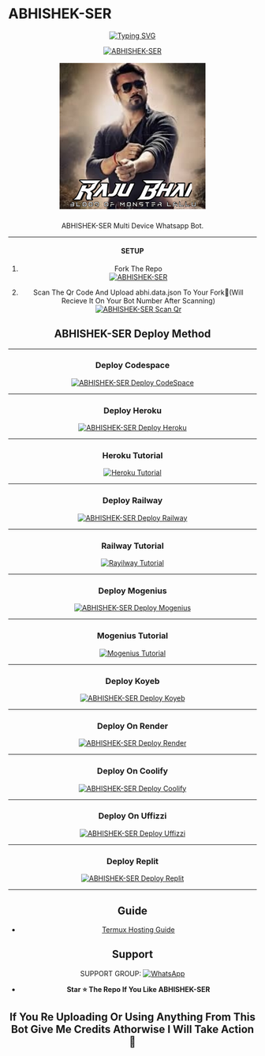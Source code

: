    # ABHISHEK-SER
<div align="center">
<a href="https://git.io/typing-svg"><img src="https://readme-typing-svg.demolab.com?font=Ribeye&size=50&pause=1000&color=F710B1&center=true&width=910&height=100&lines=I'M+ABHISHEK-SER;Multi+Divice+Whatsapp+Bot;Coded+By+ABHISHEK SURESH" alt="Typing SVG" /></a>
  
<p align="center">  
  <a href="https://youtube.com/@comedymelodych8468">
    <img alt=ABHISHEK-SER height="300" src="https://replicate.delivery/pbxt/QbP6Fh3ZXwKON9SCB70ERGwwgeeSbztwKIOIzhUeXFkwnFHiA/out.png">
   
</a> 
    
</p>
<p align="center">
<a 

<div align="center">
        <img src="Abhi.jpg" alt="GIF" width="300" height="300"/>
</p>

<div align="center">

####  
ABHISHEK-SER Multi Device Whatsapp Bot.

***

#### SETUP

1. Fork The Repo
    <br>
<a href="https://github.com/AbhishekSuresh2/ABHISHEK-SER/fork"><img title="ABHISHEK-SER" src="https://img.shields.io/badge/FORK ABHISHEK SER-h?color=black&style=for-the-badge&logo=stackshare"></a>

2. Scan The Qr Code And Upload abhi.data.json To Your Fork🎯(Will Recieve It On Your Bot Number After Scanning)
    <br>
<a href="https://abhishek-ser-web.vercel.app/"><img title="ABHISHEK-SER Scan Qr" src="https://img.shields.io/badge/SCAN QR CODE-h?color=black&style=for-the-badge&logo=msi"></a>



## ABHISHEK-SER Deploy Method

-------

### Deploy Codespace

<a href="https://github.com/codespaces/new"><img title="ABHISHEK-SER Deploy CodeSpace" src="https://img.shields.io/badge/DEPLOY CODESPACE-h?color=black&style=for-the-badge&logo=visualstudiocode"></a>

---
### Deploy Heroku 

<a href="https://heroku.com/deploy?template=https://github.com/AbhishekSuresh2/ABHISHEK-SER/"><img title="ABHISHEK-SER Deploy Heroku" src="https://img.shields.io/badge/DEPLOY HEROKU-h?color=black&style=for-the-badge&logo=heroku"></a>

---
### Heroku Tutorial

<a href="https://youtu.be/IzFaOiOsVJM"><img title="Heroku Tutorial" src="https://img.shields.io/badge/Heroku Tutorial-h?color=black&style=for-the-badge&logo=heroku"></a>

---
### Deploy Railway

<a href="https://railway.app/new"><img title="ABHISHEK-SER Deploy Railway" src="https://img.shields.io/badge/DEPLOY RAILWAY-h?color=black&style=for-the-badge&logo=Railway"></a>

---
### Railway Tutorial

<a href="https://youtu.be/2Eqmo8lzLPU?si=zSdAvrAm3ji22I6t"><img title="Rayilway Tutorial" src="https://img.shields.io/badge/RAYILWAY TUTORIAL-h?color=black&style=for-the-badge&logo=Railway"></a>

---
### Deploy Mogenius

<a href="https://studio.mogenius.com/studio/cloud-space/cloud-space-overview"><img title="ABHISHEK-SER Deploy Mogenius" src="https://img.shields.io/badge/DEPLOY MOGENIUS-h?color=black&style=for-the-badge&logo=genius"></a>

---
### Mogenius Tutorial

<a href="https://youtu.be/Xb1-Oh1_msQ"><img title="Mogenius Tutorial" src="https://img.shields.io/badge/MOGENIUS TUTORIAL-h?color=black&style=for-the-badge&logo=genius"></a>

---
### Deploy Koyeb

<a href="https://app.koyeb.com"><img title="ABHISHEK-SER Deploy Koyeb" src="https://img.shields.io/badge/DEPLOY KOYEB-h?color=black&style=for-the-badge&logo=koyeb"></a>

---
### Deploy On Render

<a href='https://dashboard.render.com' target="_blank"><img alt='ABHISHEK-SER Deploy Render' src='https://img.shields.io/badge/-DEPLOY RENDER-black?style=for-the-badge&logo=render'/></a>

---
### Deploy On Coolify

<a href='https://coolify.io/' target="_blank"><img alt='ABHISHEK-SER Deploy Coolify' src='https://img.shields.io/badge/-DEPLOY COOLIFY-black?style=for-the-badge&logo=C'/></a>

---
### Deploy On Uffizzi

<a href='https://www.uffizzi.com/' target="_blank"><img alt='ABHISHEK-SER Deploy Uffizzi' src='https://img.shields.io/badge/-DEPLOY UFFIZZI-black?style=for-the-badge&logo=D'/></a>

---
### Deploy Replit

<a href="https://replit.com/github/AbhishekSuresh2/ABHISHEK-SER"><img title="ABHISHEK-SER Deploy Replit" src="https://img.shields.io/badge/DEPLOY REPLIT-h?color=black&style=for-the-badge&logo=Replit"></a>

---
 ## Guide

 - [Termux Hosting Guide](https://github.com/ABHISHEKSURESH2/ABHISHEK-SER/blob/main/Termux-Guide.md)
 
 
 ## Support

SUPPORT GROUP: <a href="https://chat.whatsapp.com/BOLb0ICN3sAJ5dloRBw5VD"><img alt="WhatsApp" src="https://camo.githubusercontent.com/2157131829ac512183ee8f8b6c6f803688a4cc66a2e686602844e80478401a7c/68747470733a2f2f696d672e736869656c64732e696f2f62616467652f4a6f696e2047726f75702d3235443336363f7374796c653d666f722d7468652d6261646765266c6f676f3d7768617473617070266c6f676f436f6c6f723d7768697465"/></a>

- **Star ⭐ The Repo If You Like ABHISHEK-SER**

 ## If You Re Uploading Or Using Anything From This Bot Give Me Credits Athorwise I Will Take Action🎯

